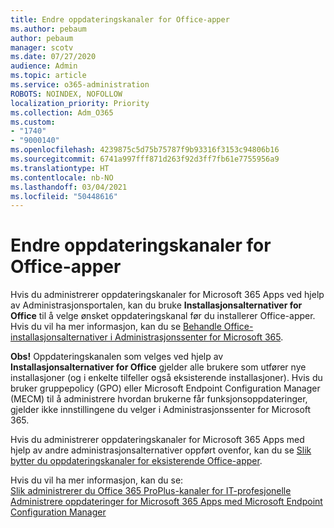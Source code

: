 ```yaml
---
title: Endre oppdateringskanaler for Office-apper
ms.author: pebaum
author: pebaum
manager: scotv
ms.date: 07/27/2020
audience: Admin
ms.topic: article
ms.service: o365-administration
ROBOTS: NOINDEX, NOFOLLOW
localization_priority: Priority
ms.collection: Adm_O365
ms.custom:
- "1740"
- "9000140"
ms.openlocfilehash: 4239875c5d75b75787f9b93316f3153c94806b16
ms.sourcegitcommit: 6741a997fff871d263f92d3ff7fb61e7755956a9
ms.translationtype: HT
ms.contentlocale: nb-NO
ms.lasthandoff: 03/04/2021
ms.locfileid: "50448616"
---
```

# <a name="change-update-channels-for-office-apps"></a>Endre oppdateringskanaler for Office-apper

Hvis du administrerer oppdateringskanaler for Microsoft 365 Apps ved hjelp av Administrasjonsportalen, kan du bruke  **Installasjonsalternativer for Office**  til å velge ønsket oppdateringskanal før du installerer Office-apper. Hvis du vil ha mer informasjon, kan du se [Behandle Office-installasjonsalternativer i Administrasjonssenter for Microsoft 365](https://docs.microsoft.com/deployoffice/manage-software-download-settings-office-365).

**Obs!** Oppdateringskanalen som velges ved hjelp av  **Installasjonsalternativer for Office**  gjelder alle brukere som utfører nye installasjoner (og i enkelte tilfeller også eksisterende installasjoner). Hvis du bruker gruppepolicy (GPO) eller Microsoft Endpoint Configuration Manager (MECM) til å administrere hvordan brukerne får funksjonsoppdateringer, gjelder ikke innstillingene du velger i Administrasjonssenter for Microsoft 365.

Hvis du administrerer oppdateringskanaler for Microsoft 365 Apps med hjelp av andre administrasjonsalternativer oppført ovenfor, kan du se [Slik bytter du oppdateringskanaler for eksisterende Office-apper](https://support.microsoft.com/help/3185078/how-to-switch-from-semi-annual-channel-to-monthly-channel).

Hvis du vil ha mer informasjon, kan du se:  
[Slik administrerer du Office 365 ProPlus-kanaler for IT-profesjonelle](https://techcommunity.microsoft.com/t5/office-365-blog/how-to-manage-office-365-proplus-channels-for-it-pros/ba-p/795813)  
[Administrere oppdateringer for Microsoft 365 Apps med Microsoft Endpoint Configuration Manager](https://docs.microsoft.com/deployoffice/manage-microsoft-365-apps-updates-configuration-manager)